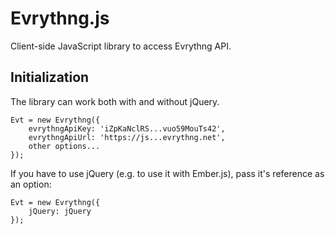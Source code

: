 Evrythng.js
===========

Client-side JavaScript library to access Evrythng API.

## Initialization

The library can work both with and without jQuery.

	Evt = new Evrythng({
		evrythngApiKey: 'iZpKaNclRS...vuo59MouTs42',
		evrythngApiUrl: 'https://js...evrythng.net',
		other options...
	});

If you have to use jQuery (e.g. to use it with Ember.js), pass it's reference as an option:

	Evt = new Evrythng({
		jQuery: jQuery
	});

